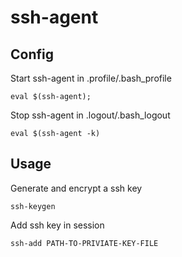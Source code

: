 # ssh-agent

## Config

Start ssh-agent in .profile/.bash_profile

```shell
eval $(ssh-agent);
```

Stop ssh-agent in .logout/.bash_logout

```shell
eval $(ssh-agent -k)
```

## Usage

Generate and encrypt a ssh key

```shell
ssh-keygen
```

Add ssh key in session

```shell
ssh-add PATH-TO-PRIVIATE-KEY-FILE
```

